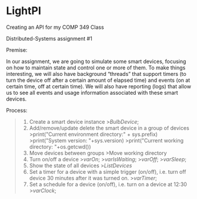 # LightPI
Creating an API for my COMP 349 Class

Distributed-Systems assignment #1

Premise:

In our assignment, we are going to simulate some smart devices, focusing on how to maintain state and control one or more of them. To make things interesting, we will also have background “threads” that support timers (to turn the device off after a certain amount of elapsed time) and events (on at certain time, off at certain time). We will also have reporting (logs) that allow us to see all events and usage information associated with these smart devices.

Process:

> 1. Create a smart device instance
    >*BulbDevice*;
> 2. Add/remove/update delete the smart device in a group of devices
    >print("Current environment directory:" + sys.prefix)
    >print("System version: "+sys.version)
    >print("Current working directory: "+os.getcwd())
> 3. Move devices between groups
    >Move working directory
> 4. Turn on/off a device
    >*varOn*;
    >*varIsWaiting*;
    >*varOff*;
    >*varSleep*;
> 5. Show the state of all devices
    >*ListDevices*
> 6. Set a timer for a device with a simple trigger (on/off), i.e. turn off device 30 minutes after it was turned on.
    >*varTimer*;
> 7. Set a schedule for a device (on/off), i.e. turn on a device at 12:30
    >*varClock*;
